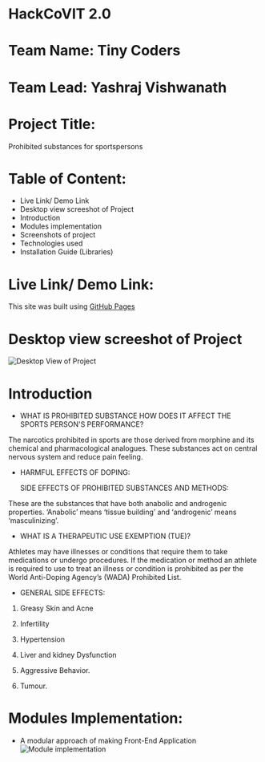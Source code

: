 # HackCoVIT 2.0

# Team Name: Tiny Coders
# Team Lead: Yashraj Vishwanath

# Project Title:
Prohibited substances for sportspersons

# Table of Content:
 - Live Link/ Demo Link
 - Desktop view screeshot of Project
 - Introduction
 - Modules implementation 
 - Screenshots of project 
 - Technologies used
 - Installation Guide (Libraries)

# Live Link/ Demo Link:
This site was built using [GitHub Pages](https://yashrajv17.github.io/gym_website/)

# Desktop view screeshot of Project
![Desktop View of Project](https://user-images.githubusercontent.com/91608542/161697361-d24668bf-6c63-41fe-968a-d4588cbd47ff.png)

# Introduction

- WHAT IS PROHIBITED SUBSTANCE HOW DOES IT AFFECT THE SPORTS PERSON'S PERFORMANCE?

The narcotics prohibited in sports are those derived from morphine and its chemical and pharmacological analogues. These substances act on central nervous system and reduce pain feeling.
 - HARMFUL EFFECTS OF DOPING:
  
   SIDE EFFECTS OF PROHIBITED SUBSTANCES AND METHODS:

These are the substances that have both anabolic and androgenic properties. ‘Anabolic’ means ‘tissue building’ and ‘androgenic’ means ‘masculinizing’.
 - WHAT IS A THERAPEUTIC USE EXEMPTION (TUE)? 

Athletes may have illnesses or conditions that require them to take medications or undergo procedures. If the medication or method an athlete is required to use to treat an illness or condition is prohibited as per the World Anti-Doping Agency’s (WADA) Prohibited List.

 - GENERAL SIDE EFFECTS:
1. Greasy Skin and Acne

2. Infertility

3. Hypertension

4. Liver and kidney Dysfunction

5. Aggressive Behavior.

6. Tumour.

# Modules Implementation:
  - A modular approach of making Front-End Application
![Module implementation](https://user-images.githubusercontent.com/91608542/161703991-d31d6151-1764-41ab-88d6-1e331961f581.png)

